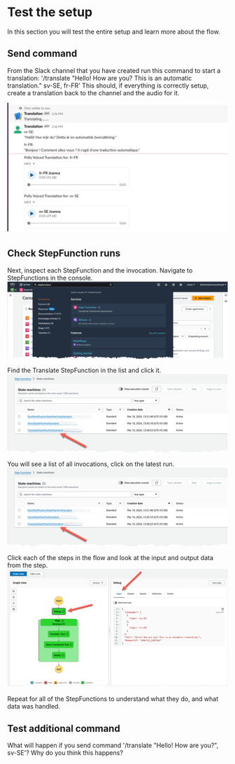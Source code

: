# Test the setup

In this section you will test the entire setup and learn more about the flow.

## Send command

From the Slack channel that you have created run this command to start a translation: '/translate "Hello! How are you? This is an automatic translation." sv-SE, fr-FR'
This should, if everything is correctly setup, create a translation back to the channel and the audio for it.

![image showing test result](./images/slack-response.png)

## Check StepFunction runs

Next, inspect each StepFunction and the invocation. Navigate to StepFunctions in the console.
![image showing stepfunctions in console](./images/locate-stepfunctions.png)

Find the Translate StepFunction in the list and click it.
![image showing stepfunctions list](./images/translate-stepfunction.png)

You will see a list of all invocations, click on the latest run.
![image showing stepfunctions invocations](./images/translate-stepfunction.png)

Click each of the steps in the flow and look at the input and output data from the step.
![image showing stepfunctions steps](./images/inspect-steps.png)

Repeat for all of the StepFunctions to understand what they do, and what data was handled.

## Test additional command

What will happen if you send command '/translate "Hello! How are you?", sv-SE'?
Why do you think this happens?

